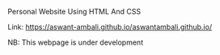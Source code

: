 Personal Website Using HTML And CSS

Link: https://aswant-ambali.github.io/aswantambali.github.io/

NB: This webpage is under development
